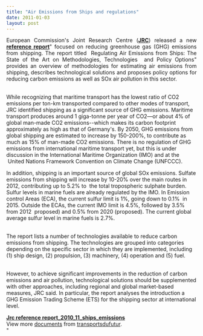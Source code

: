 ```yaml
---
title: "Air Emissions from Ships and regulations"
date: 2011-01-03
layout: post
---
```


<p style="text-align: justify">European Commission's Joint Research Centre (<strong><a href="http://www.google.fr/url?sa=t&source=web&cd=1&ved=0CB4QFjAA&url=http%3A%2F%2Fec.europa.eu%2Fdgs%2Fjrc%2Fredirect.cfm%3Foriginal%3D%2F&ei=dtAhTYCrEcmb8QPQ8uTqBQ&usg=AFQjCNFCHPpfErhB4HARGzrPQ1c3I8pPYw&sig2=WjZCIVxSvywvSVjztrvoMA" target="_blank">JRC</a></strong>) released a new <strong><a href=""http://ec.europa.eu/dgs/jrc/downloads/jrc_reference_report_2010_11_ships_emissions.pdf"" target=""_blank"">reference report</a></strong>" focused on reducing greenhouse gas (GHG) emissions from shipping. The report titled  Regulating Air Emissions from Ships: The State of the Art on Methodologies, Technologies  and Policy Options" provides an overview of methodologies for estimating air emissions from shipping, describes technological solutions and proposes policy options for reducing carbon emissions as well as SOx air pollution in this sector.</p> <p style=""text-align: justify""><br />While recognizing that maritime transport has the lowest ratio of CO2 emissions per ton-km transported compared to other modes of transport, JRC identified shipping as a significant source of GHG emissions. Maritime transport produces around 1 giga-tonne per year of CO2—or about 4% of global man-made CO2 emissions--which makes its carbon footprint approximately as high as that of Germany's. By 2050, GHG emissions from global shipping are estimated to increase by 150-200%, to contribute as much as 15% of man-made CO2 emissions. There is no regulation of GHG emissions from international maritime transport yet, but this is under discussion in the International Maritime Organization (IMO) and at the  United Nations Framework Convention on Climate Change (UNFCCC). </p>  <!--more-->   <p style=""text-align: justify"">In addition, shipping is an important source of global SOx emissions. Sulfate emissions from shipping will increase by 10-20% over the main routes in 2012, contributing up to 5.2% to  the total tropospheric sulphate burden. Sulfur levels in marine fuels are already regulated by the IMO. In Emission control Areas (ECA), the current sulfur limit is 1%, going down to 0.1%  in 2015. Outside the ECAs, the current IMO limit is 4.5%, followed by 3.5% from 2012  proposed) and 0.5% from 2020 (proposed). The current global average sulfur level in marine fuels is 2.7%.</p> <p style=""text-align: justify""><br />The report lists a number of technologies available to reduce carbon emissions from shipping. The technologies are grouped into categories depending on the specific sector in which they are implemented, including (1) ship design, (2) propulsion, (3) machinery, (4) operation and (5) fuel.</p> <p style=""text-align: justify""><br />However, to achieve significant improvements in the reduction of carbon emissions and air pollution, technological solutions should be supplemented with other approaches, including regional and global market-based measures, JRC said. In particular, the report analyses the introduction a GHG Emission Trading Scheme (ETS) for the shipping sector at international level.</p> <div id=""__ss_6435227"" style=""width: 477px""><strong style=""margin: 12px 0 4px""><a href=""http://www.slideshare.net/transportsdufutur/jrc-reference-report201011shipsemissions"" title=""Jrc reference report_2010_11_ships_emissions"">Jrc reference report_2010_11_ships_emissions</a></strong>        <div style=""padding: 5px 0 12px"">View more <a href=""http://www.slideshare.net/"">documents</a> from <a href=""http://www.slideshare.net/transportsdufutur"">transportsdufutur</a>.</div> </div>"